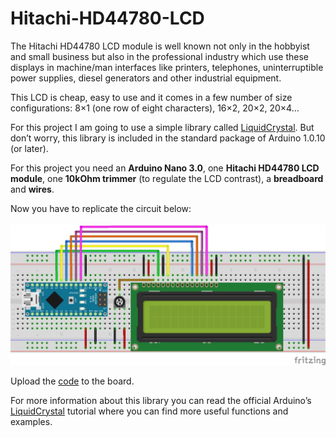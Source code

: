 # Hitachi-HD44780-LCD

The Hitachi HD44780 LCD module is well known not only in the hobbyist and small business but also in the professional industry which use these displays in machine/man interfaces like printers, telephones, uninterruptible power supplies, diesel generators and other industrial equipment.

This LCD is cheap, easy to use and it comes in a few number of size configurations: 8×1 (one row of eight characters), 16×2, 20×2, 20×4…

For this project I am going to use a simple library called [LiquidCrystal](http://arduino.cc/en/Reference/LiquidCrystal). But don’t worry, this library is included in the standard package of Arduino 1.0.10 (or later).

For this project you need an **Arduino Nano 3.0**, one **Hitachi HD44780 LCD module**, one **10kOhm trimmer** (to regulate the LCD contrast), a **breadboard** and **wires**.

Now you have to replicate the circuit below:<br/>
<br/>
![alt text](resources/Hitachi-HD44780-LCD_bb.png?raw=true)

Upload the [code](Hitachi_HD44780.ino) to the board.

For more information about this library you can read the official Arduino’s [LiquidCrystal](http://arduino.cc/en/Reference/LiquidCrystal) tutorial where you can find more useful functions and examples.